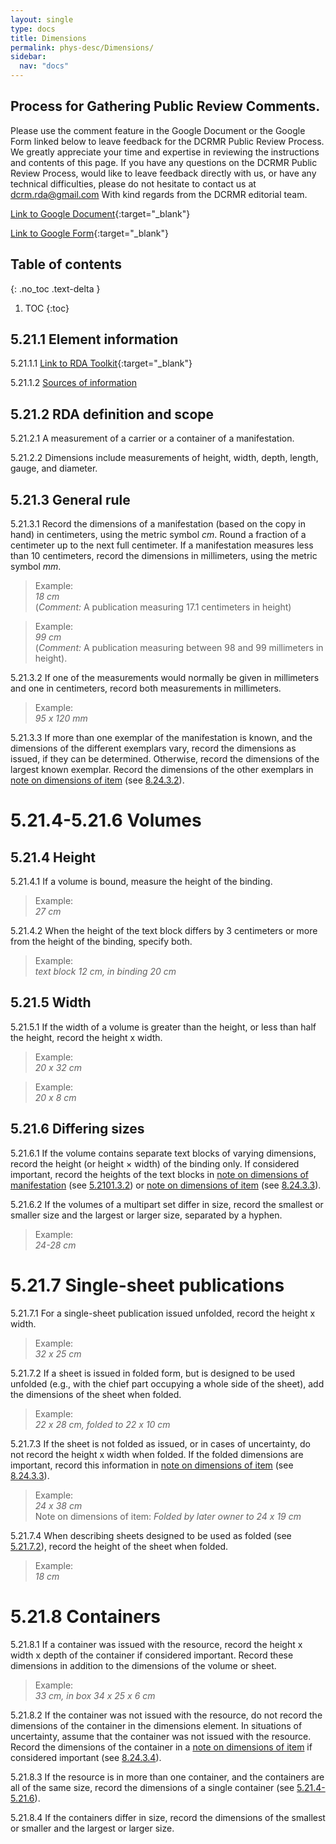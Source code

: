 ```yaml
---
layout: single
type: docs
title: Dimensions
permalink: phys-desc/Dimensions/
sidebar:
  nav: "docs"
---
```


## Process for Gathering Public Review Comments.
Please use the comment feature in the Google Document or the Google Form linked below to leave feedback for the DCRMR Public Review Process.  We greatly appreciate your time and expertise in reviewing the instructions and contents of this page.  If you have any questions on the DCRMR Public Review Process, would like to leave feedback directly with us, or have any technical difficulties, please do not hesitate to contact us at dcrm.rda@gmail.com  With kind regards from the DCRMR editorial team.

[Link to Google Document](https://docs.google.com/document/d/1jcRrqWZuuwVdwfNtmi6hQ0HrUQA7fHyGtSbsvdHzva8/edit){:target="_blank"}

[Link to Google Form](https://docs.google.com/forms/d/e/1FAIpQLSdNtJkbY1mngdTcvCoB7zZcpaIuuKHvlbyiidP-QunDy14VcQ/viewform){:target="_blank"}

## Table of contents
{: .no_toc .text-delta }

1. TOC
{:toc}

## 5.21.1 Element information

<a name="5.21.1.1">5.21.1.1</a> [Link to RDA Toolkit](https://beta.rdatoolkit.org/Content?externalId=en-US_ala-cc95f0fd-c059-334d-b240-c7379e396c7d){:target="_blank"}

<a name="5.21.1.2">5.21.1.2</a> [Sources of information](/DCRMR/phys-desc/)

## 5.21.2 RDA definition and scope

<a name="5.21.2.1">5.21.2.1</a> A measurement of a carrier or a container of a manifestation.

<a name="5.21.2.2">5.21.2.2</a> Dimensions include measurements of height, width, depth, length, gauge, and diameter.

## 5.21.3 General rule

<a name="5.21.3.1">5.21.3.1</a> Record the dimensions of a manifestation (based on the copy in hand) in centimeters, using the metric symbol *cm*. Round a fraction of a centimeter up to the next full centimeter. If a manifestation measures less than 10 centimeters, record the dimensions in millimeters, using the metric symbol *mm*. 

>Example:  
> <CITE>18 cm</CITE>  
> (*Comment:* A publication measuring 17.1 centimeters in height)
 
>Example:  
> <CITE>99 cm</CITE>  
> (*Comment:* A publication measuring between 98 and 99 millimeters in height).

<a name="5.21.3.2">5.21.3.2</a> If one of the measurements would normally be given in millimeters and one in centimeters, record both measurements in millimeters.

>Example:  
> <CITE>95 x 120 mm</CITE>

<a name="5.21.3.3">5.21.3.3</a> If more than one exemplar of the manifestation is known, and the dimensions of the different exemplars vary, record the dimensions as issued, if they can be determined. Otherwise, record the dimensions of the largest known exemplar.  Record the dimensions of the other exemplars in [note on dimensions of item](/DCRMR/notes-on-items/Note-on-dimensions-of-item/)  (see [8.24.3.2](/DCRMR/notes-on-items/Note-on-dimensions-of-item/#8.24.3.2)).

# 5.21.4-5.21.6 Volumes

## 5.21.4 Height

<a name="5.21.4.1">5.21.4.1</a> If a volume is bound, measure the height of the binding. 

>Example:  
> <CITE>27 cm</CITE>

<a name="5.21.4.2">5.21.4.2</a> When the height of the text block differs by 3 centimeters or more from the height of the binding, specify both.

>Example:  
> <CITE>text block 12 cm, in binding 20 cm</CITE>

## 5.21.5 Width

<a name="5.21.5.1">5.21.5.1</a> If the width of a volume is greater than the height, or less than half the height, record the height x width. 

>Example:  
> <CITE>20 x 32 cm</CITE>

>Example:  
><CITE>20 x 8 cm</CITE>

## 5.21.6 Differing sizes

<a name="5.21.6.1">5.21.6.1</a> If the volume contains separate text blocks of varying dimensions, record the height (or height × width) of the binding only. If considered important, record the heights of the text blocks in [note on dimensions of manifestation](/DCRMR/phys-desc/Note-on-dimensions-of-manifestation/) (see [5.2101.3.2](/DCRMR/phys-desc/Note-on-dimensions-of-manifestation/#5.2101.3.2)) or [note on dimensions of item](/DCRMR/notes-on-items/Note-on-dimensions-of-item/) (see [8.24.3.3](/DCRMR/notes-on-items/Note-on-dimensions-of-item/#8.24.3.3)).

<a name="5.21.6.2">5.21.6.2</a> If the volumes of a multipart set differ in size, record the smallest or smaller size and the largest or larger size, separated by a hyphen.

>Example:  
><CITE>24-28 cm</CITE>

# 5.21.7 Single-sheet publications

<a name="5.21.7.1">5.21.7.1</a> For a single-sheet publication issued unfolded, record the height x width. 

>Example:  
><CITE>32 x 25 cm</CITE>

<a name="5.21.7.2">5.21.7.2</a> If a sheet is issued in folded form, but is designed to be used unfolded (e.g., with the chief part occupying a whole side of the sheet), add the dimensions of the sheet when folded.

>Example:  
><CITE>22 x 28 cm, folded to 22 x 10 cm</CITE>

<a name="5.21.7.3">5.21.7.3</a> If the sheet is not folded as issued, or in cases of uncertainty, do not record the height x width when folded. If the folded dimensions are important, record this information in [note on dimensions of item](/DCRMR/notes-on-items/Note-on-dimensions-of-item/) (see [8.24.3.3](/DCRMR/notes-on-items/Note-on-dimensions-of-item/#8.24.3.3)).

>Example:  
><CITE>24 x 38 cm</CITE>  
> Note on dimensions of item: <CITE>Folded by later owner to 24 x 19 cm</CITE>

<a name="5.21.7.4">5.21.7.4</a> When describing sheets designed to be used as folded (see [5.21.7.2](/DCRMR/phys-desc/Dimensions/#5.21.7.2)), record the height of the sheet when folded.

>Example:  
><CITE>18 cm</CITE>  

# 5.21.8 Containers

<a name="5.21.8.1">5.21.8.1</a> If a container was issued with the resource, record the height x width x depth of the container if considered important. Record these dimensions in addition to the dimensions of the volume or sheet.

>Example:  
><CITE>33 cm, in box 34 x 25 x 6 cm</CITE>

<a name="5.21.8.2">5.21.8.2</a> If the container was not issued with the resource, do not record the dimensions of the container in the dimensions element.  In situations of uncertainty, assume that the container was not issued with the resource. Record the dimensions of the container in a [note on dimensions of item](/DCRMR/notes-on-items/Note-on-dimensions-of-item/) if considered important (see [8.24.3.4](/DCRMR/notes-on-items/Note-on-dimensions-of-item/#8.24.3.4)). 

<a name="5.21.8.3">5.21.8.3</a> If the resource is in more than one container, and the containers are all of the same size, record the dimensions of a single container (see [5.21.4-5.21.6](/DCRMR/phys-desc/Dimensions/#5214-5216-volumes)).

<a name="5.21.8.4">5.21.8.4</a> If the containers differ in size, record the dimensions of the smallest or smaller and the largest or larger size.